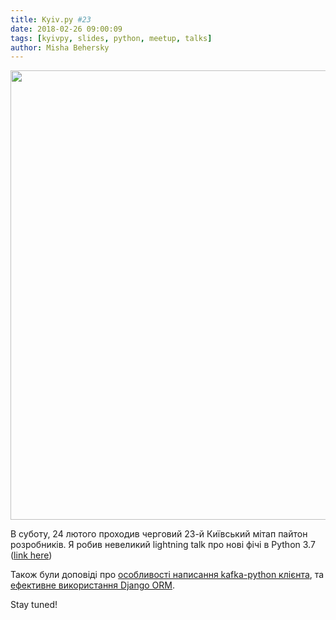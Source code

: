 ```yaml
---
title: Kyiv.py #23
date: 2018-02-26 09:00:09
tags: [kyivpy, slides, python, meetup, talks]
author: Misha Behersky
---
```


<p><img alt="" src="/img/article/31f87dc7f3a939cea7f73c472eed2e9a.png" style="height:719px; width:1391px" /></p>

<p>В суботу, 24 лютого проходив черговий 23-й Київський мітап пайтон розробників. Я робив невеликий lightning talk про нові фічі в Python 3.7 (<a href="https://bmwant.github.io/kyivpy23" target="_blank">link here</a>)</p>

<p>Також були доповіді про <a href="https://github.com/tvoinarovskyi/kafka-python" target="_blank">особливості написання kafka-python клієнта</a>, та <a href="https://www.slideshare.net/YaroslavMuravskiy/the-effective-use-of-django-orm" target="_blank">ефективне використання Django ORM</a>.</p>

<p>Stay tuned!</p>